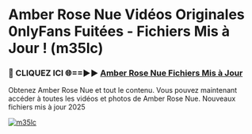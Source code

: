# Amber Rose Nue Vidéos Originales 0nlyFans Fuitées - Fichiers Mis à Jour ! (m35lc)

<h3>🔴 CLIQUEZ ICI 🌐==►► <a href="https://tinyurl.com/2pmr4ezf" rel="nofollow">Amber Rose Nue Fichiers Mis à Jour</a></h3>

Obtenez Amber Rose Nue et tout le contenu. Vous pouvez maintenant accéder à toutes les vidéos et photos de Amber Rose Nue. Nouveaux fichiers mis à jour 2025

[![m35lc](https://i.imgur.com/6SNvagu.gif)](https://tinyurl.com/2pmr4ezf)
